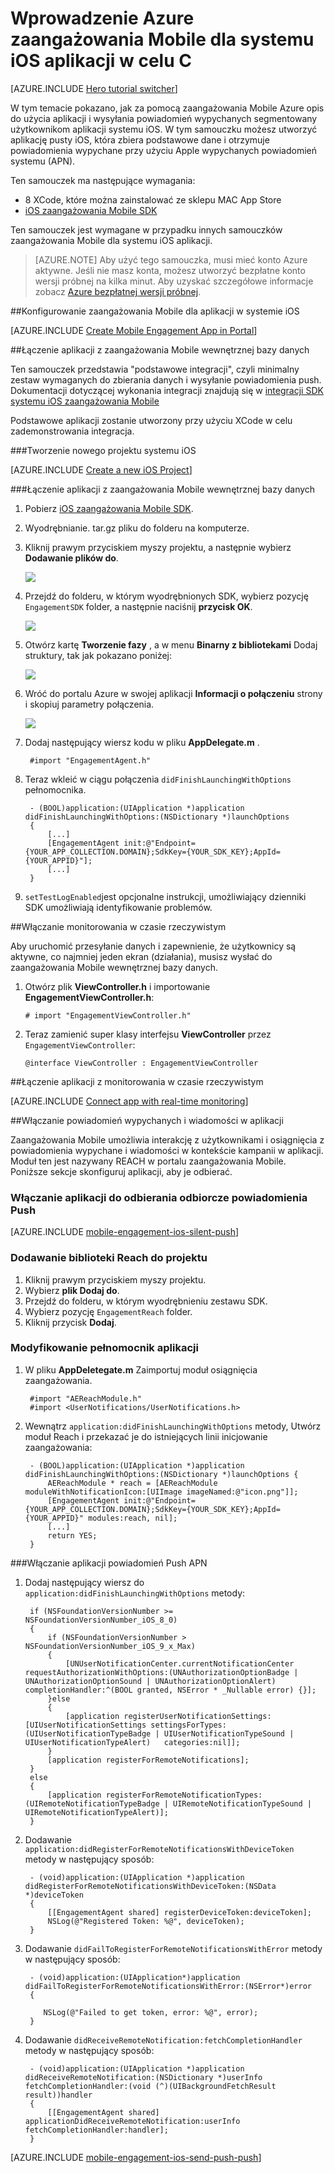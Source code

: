 <properties
    pageTitle="Rozpoczynanie pracy z Azure zaangażowania Mobile dla systemu iOS w celu C | Microsoft Azure"
    description="Dowiedz się, jak za pomocą zaangażowania Mobile Azure analizy i wypychanych powiadomień dla systemu iOS aplikacji."
    services="mobile-engagement"
    documentationCenter="mobile"
    authors="piyushjo"
    manager="erikre"
    editor="" />

<tags
    ms.service="mobile-engagement"
    ms.workload="mobile"
    ms.tgt_pltfrm="mobile-ios"
    ms.devlang="objective-c"
    ms.topic="hero-article"
    ms.date="10/05/2016"
    ms.author="piyushjo" />

# <a name="get-started-with-azure-mobile-engagement-for-ios-apps-in-objective-c"></a>Wprowadzenie Azure zaangażowania Mobile dla systemu iOS aplikacji w celu C

[AZURE.INCLUDE [Hero tutorial switcher](../../includes/mobile-engagement-hero-tutorial-switcher.md)]

W tym temacie pokazano, jak za pomocą zaangażowania Mobile Azure opis do użycia aplikacji i wysyłania powiadomień wypychanych segmentowany użytkownikom aplikacji systemu iOS.
W tym samouczku możesz utworzyć aplikację pusty iOS, która zbiera podstawowe dane i otrzymuje powiadomienia wypychane przy użyciu Apple wypychanych powiadomień systemu (APN).

Ten samouczek ma następujące wymagania:

+ 8 XCode, które można zainstalować ze sklepu MAC App Store
+ [iOS zaangażowania Mobile SDK]

Ten samouczek jest wymagane w przypadku innych samouczków zaangażowania Mobile dla systemu iOS aplikacji.

> [AZURE.NOTE] Aby użyć tego samouczka, musi mieć konto Azure aktywne. Jeśli nie masz konta, możesz utworzyć bezpłatne konto wersji próbnej na kilka minut. Aby uzyskać szczegółowe informacje zobacz [Azure bezpłatnej wersji próbnej](https://azure.microsoft.com/pricing/free-trial/?WT.mc_id=A0E0E5C02&amp;returnurl=http%3A%2F%2Fazure.microsoft.com%2Fen-us%2Fdocumentation%2Farticles%2Fmobile-engagement-ios-get-started).

##<a id="setup-azme"></a>Konfigurowanie zaangażowania Mobile dla aplikacji w systemie iOS

[AZURE.INCLUDE [Create Mobile Engagement App in Portal](../../includes/mobile-engagement-create-app-in-portal-new.md)]

##<a id="connecting-app"></a>Łączenie aplikacji z zaangażowania Mobile wewnętrznej bazy danych

Ten samouczek przedstawia "podstawowe integracji", czyli minimalny zestaw wymaganych do zbierania danych i wysyłanie powiadomienia push. Dokumentacji dotyczącej wykonania integracji znajdują się w [integracji SDK systemu iOS zaangażowania Mobile](mobile-engagement-ios-sdk-overview.md)

Podstawowe aplikacji zostanie utworzony przy użyciu XCode w celu zademonstrowania integracja.

###<a name="create-a-new-ios-project"></a>Tworzenie nowego projektu systemu iOS

[AZURE.INCLUDE [Create a new iOS Project](../../includes/mobile-engagement-create-new-ios-app.md)]

###<a name="connect-your-app-to-the-mobile-engagement-backend"></a>Łączenie aplikacji z zaangażowania Mobile wewnętrznej bazy danych

1. Pobierz [iOS zaangażowania Mobile SDK].
2. Wyodrębnianie. tar.gz pliku do folderu na komputerze.
3. Kliknij prawym przyciskiem myszy projektu, a następnie wybierz **Dodawanie plików do**.

    ![][1]

4. Przejdź do folderu, w którym wyodrębnionych SDK, wybierz pozycję `EngagementSDK` folder, a następnie naciśnij **przycisk OK**.

    ![][2]

5. Otwórz kartę **Tworzenie fazy** , a w menu **Binarny z bibliotekami** Dodaj struktury, tak jak pokazano poniżej:

    ![][3]

6. Wróć do portalu Azure w swojej aplikacji **Informacji o połączeniu** strony i skopiuj parametry połączenia.

    ![][4]

7. Dodaj następujący wiersz kodu w pliku **AppDelegate.m** .

        #import "EngagementAgent.h"

8. Teraz wkleić w ciągu połączenia `didFinishLaunchingWithOptions` pełnomocnika.

        - (BOOL)application:(UIApplication *)application didFinishLaunchingWithOptions:(NSDictionary *)launchOptions
        {
            [...]   
            [EngagementAgent init:@"Endpoint={YOUR_APP_COLLECTION.DOMAIN};SdkKey={YOUR_SDK_KEY};AppId={YOUR_APPID}"];
            [...]
        }

9. `setTestLogEnabled`jest opcjonalne instrukcji, umożliwiający dzienniki SDK umożliwiają identyfikowanie problemów. 

##<a id="monitor"></a>Włączanie monitorowania w czasie rzeczywistym

Aby uruchomić przesyłanie danych i zapewnienie, że użytkownicy są aktywne, co najmniej jeden ekran (działania), musisz wysłać do zaangażowania Mobile wewnętrznej bazy danych.

1. Otwórz plik **ViewController.h** i importowanie **EngagementViewController.h**:

    `# import "EngagementViewController.h"`

2. Teraz zamienić super klasy interfejsu **ViewController** przez `EngagementViewController`:

    `@interface ViewController : EngagementViewController`

##<a id="monitor"></a>Łączenie aplikacji z monitorowania w czasie rzeczywistym

[AZURE.INCLUDE [Connect app with real-time monitoring](../../includes/mobile-engagement-connect-app-with-monitor.md)]

##<a id="integrate-push"></a>Włączanie powiadomień wypychanych i wiadomości w aplikacji

Zaangażowania Mobile umożliwia interakcję z użytkownikami i osiągnięcia z powiadomienia wypychane i wiadomości w kontekście kampanii w aplikacji. Moduł ten jest nazywany REACH w portalu zaangażowania Mobile.
Poniższe sekcje skonfiguruj aplikacji, aby je odbierać.

### <a name="enable-your-app-to-receive-silent-push-notifications"></a>Włączanie aplikacji do odbierania odbiorcze powiadomienia Push

[AZURE.INCLUDE [mobile-engagement-ios-silent-push](../../includes/mobile-engagement-ios-silent-push.md)]  

### <a name="add-the-reach-library-to-your-project"></a>Dodawanie biblioteki Reach do projektu

1. Kliknij prawym przyciskiem myszy projektu.
2. Wybierz **plik Dodaj do**.
3. Przejdź do folderu, w którym wyodrębnieniu zestawu SDK.
4. Wybierz pozycję `EngagementReach` folder.
5. Kliknij przycisk **Dodaj**.

### <a name="modify-your-application-delegate"></a>Modyfikowanie pełnomocnik aplikacji

1. W pliku **AppDeletegate.m** Zaimportuj moduł osiągnięcia zaangażowania.

        #import "AEReachModule.h"
        #import <UserNotifications/UserNotifications.h>

2. Wewnątrz `application:didFinishLaunchingWithOptions` metody, Utwórz moduł Reach i przekazać je do istniejących linii inicjowanie zaangażowania:

        - (BOOL)application:(UIApplication *)application didFinishLaunchingWithOptions:(NSDictionary *)launchOptions {
            AEReachModule * reach = [AEReachModule moduleWithNotificationIcon:[UIImage imageNamed:@"icon.png"]];
            [EngagementAgent init:@"Endpoint={YOUR_APP_COLLECTION.DOMAIN};SdkKey={YOUR_SDK_KEY};AppId={YOUR_APPID}" modules:reach, nil];
            [...]
            return YES;
        }

###<a name="enable-your-app-to-receive-apns-push-notifications"></a>Włączanie aplikacji powiadomień Push APN

1. Dodaj następujący wiersz do `application:didFinishLaunchingWithOptions` metody:

        if (NSFoundationVersionNumber >= NSFoundationVersionNumber_iOS_8_0)
        {
            if (NSFoundationVersionNumber > NSFoundationVersionNumber_iOS_9_x_Max)
            {
                [UNUserNotificationCenter.currentNotificationCenter requestAuthorizationWithOptions:(UNAuthorizationOptionBadge | UNAuthorizationOptionSound | UNAuthorizationOptionAlert) completionHandler:^(BOOL granted, NSError * _Nullable error) {}];
            }else
            {
                [application registerUserNotificationSettings:[UIUserNotificationSettings settingsForTypes:(UIUserNotificationTypeBadge | UIUserNotificationTypeSound | UIUserNotificationTypeAlert)   categories:nil]];
            }
            [application registerForRemoteNotifications];
        }
        else
        {
            [application registerForRemoteNotificationTypes:(UIRemoteNotificationTypeBadge | UIRemoteNotificationTypeSound | UIRemoteNotificationTypeAlert)];
        }

2. Dodawanie `application:didRegisterForRemoteNotificationsWithDeviceToken` metody w następujący sposób:

        - (void)application:(UIApplication *)application didRegisterForRemoteNotificationsWithDeviceToken:(NSData *)deviceToken
        {
            [[EngagementAgent shared] registerDeviceToken:deviceToken];
            NSLog(@"Registered Token: %@", deviceToken);
        }

3. Dodawanie `didFailToRegisterForRemoteNotificationsWithError` metody w następujący sposób:

        - (void)application:(UIApplication*)application didFailToRegisterForRemoteNotificationsWithError:(NSError*)error
        {
           
           NSLog(@"Failed to get token, error: %@", error);
        }

4. Dodawanie `didReceiveRemoteNotification:fetchCompletionHandler` metody w następujący sposób:

        - (void)application:(UIApplication *)application didReceiveRemoteNotification:(NSDictionary *)userInfo fetchCompletionHandler:(void (^)(UIBackgroundFetchResult result))handler
        {
            [[EngagementAgent shared] applicationDidReceiveRemoteNotification:userInfo fetchCompletionHandler:handler];
        }

[AZURE.INCLUDE [mobile-engagement-ios-send-push-push](../../includes/mobile-engagement-ios-send-push.md)]

<!-- URLs. -->
[IOS zaangażowania Mobile SDK]: http://aka.ms/qk2rnj

<!-- Images. -->
[1]: ./media/mobile-engagement-ios-get-started/xcode-add-files.png
[2]: ./media/mobile-engagement-ios-get-started/xcode-select-engagement-sdk.png
[3]: ./media/mobile-engagement-ios-get-started/xcode-build-phases.png
[4]: ./media/mobile-engagement-ios-get-started/app-connection-info-page.png

